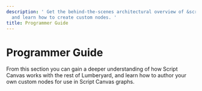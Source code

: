 ```yaml
---
description: ' Get the behind-the-scenes architectural overview of &script-canvas;
  and learn how to create custom nodes. '
title: Programmer Guide
---
```

# Programmer Guide<a name="script-canvas-advanced-topics"></a>

From this section you can gain a deeper understanding of how Script Canvas works with the rest of Lumberyard, and learn how to author your own custom nodes for use in Script Canvas graphs\.